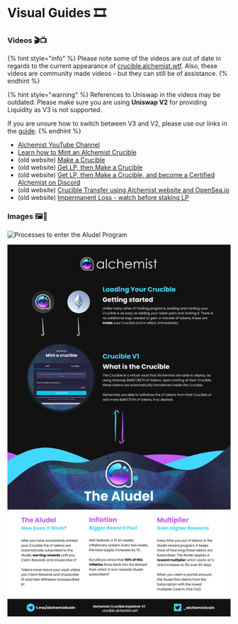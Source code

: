 # Visual Guides 🎞

### **Videos 🎬📺**

{% hint style="info" %}
Please note some of the videos are out of date in regards to the current appearance of [crucible.alchemist.wtf](https://crucible.alchemist.wtf/). Also, these videos are community made videos - but they can still be of assistance.
{% endhint %}

{% hint style="warning" %}
References to Uniswap in the videos may be outdated. Please make sure you are using **Uniswap V2** for providing Liquidity as V3 is not supported.

If you are unsure how to switch between V3 and V2, please use our links in the [guide](../alchemist-token/acquiring-and-subscribing.md).
{% endhint %}

* [Alchemist YouTube Channel](https://www.youtube.com/channel/UCIs4LugynLei2TN__lJh-6Q)
* [Learn how to Mint an Alchemist Crucible](https://www.youtube.com/watch?v=SnnA4NBluDI)
* \(old website\) [Make a Crucible](https://www.youtube.com/watch?v=Rl9Rf-3Sp-8)
* \(old website\) [Get LP, then Make a Crucible](https://www.youtube.com/watch?v=Ga1qcQ6x3as)
* \(old website\) [Get LP, then Make a Crucible, and become a Certified Alchemist on Discord](https://www.youtube.com/watch?v=k7MO1QpqCds)
* \(old website\) [Crucible Transfer using Alchemist website and OpenSea.io](https://www.youtube.com/watch?v=i2MCYimelBM)
* \(old website\) [Impermanent Loss - watch before staking LP](https://www.youtube.com/watch?v=8XJ1MSTEuU0)

### **Images 🖼🎨**

![Processes to enter the Aludel Program](https://i.imgur.com/7sK0Jr2.png)

![The idea behind the Audel](../.gitbook/assets/visual-guide-2-after.jpg)



